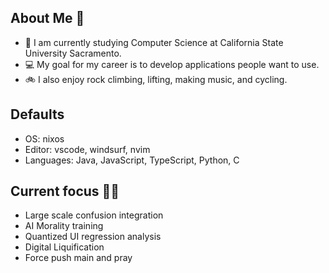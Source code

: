 ## About Me 👋

- 🌳 I am currently studying Computer Science at California State University Sacramento.
- 💻 My goal for my career is to develop applications people want to use.
- 🚲 I also enjoy rock climbing, lifting, making music, and cycling.


## Defaults
- OS: nixos
- Editor: vscode, windsurf, nvim
- Languages: Java, JavaScript, TypeScript, Python, C


## Current focus 🙏🙏
- Large scale confusion integration
- AI Morality training
- Quantized UI regression analysis
- Digital Liquification
- Force push main and pray
